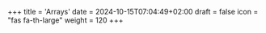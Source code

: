 +++
title = 'Arrays'
date = 2024-10-15T07:04:49+02:00
draft = false
icon = "fas fa-th-large"
weight = 120
+++









